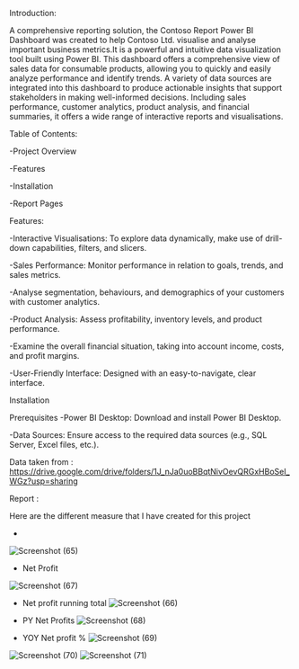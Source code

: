 

Introduction:

A comprehensive reporting solution, the Contoso Report Power BI Dashboard was created to help Contoso Ltd. visualise and analyse important business metrics.It is a powerful and intuitive data visualization tool built using Power BI. This dashboard offers a comprehensive view of sales data for consumable products, allowing you to quickly and easily analyze performance and identify trends.
A variety of data sources are integrated into this dashboard to produce actionable insights that support stakeholders in making well-informed decisions. 
Including sales performance, customer analytics, product analysis, and financial summaries, it offers a wide range of interactive reports and visualisations.

Table of Contents:

-Project Overview

-Features

-Installation

-Report Pages

Features:

-Interactive Visualisations: To explore data dynamically, make use of drill-down capabilities, filters, and slicers.

-Sales Performance: Monitor performance in relation to goals, trends, and sales metrics.

-Analyse segmentation, behaviours, and demographics of your customers with customer analytics.

-Product Analysis: Assess profitability, inventory levels, and product performance.

-Examine the overall financial situation, taking into account income, costs, and profit margins.

-User-Friendly Interface: Designed with an easy-to-navigate, clear interface.

Installation

Prerequisites
-Power BI Desktop: Download and install Power BI Desktop.

-Data Sources: Ensure access to the required data sources (e.g., SQL Server, Excel files, etc.).

Data taken from : https://drive.google.com/drive/folders/1J_nJa0uoBBqtNivOevQRGxHBoSeI_WGz?usp=sharing

Report :

Here are the different measure that I have created for this project


-


![Screenshot (65)](https://github.com/user-attachments/assets/4f52850f-7da6-4fa6-bbbc-34dca6e38276)

 - Net Profit
  
![Screenshot (67)](https://github.com/user-attachments/assets/26ad742b-0476-4881-925a-0f2237638413)

- Net profit running total
![Screenshot (66)](https://github.com/user-attachments/assets/517b3826-6604-4554-93c8-8392d28b6d10)

 - PY Net Profits
![Screenshot (68)](https://github.com/user-attachments/assets/025a9c79-0d51-40ca-b325-a910e105381b)

 - YOY Net profit % 
![Screenshot (69)](https://github.com/user-attachments/assets/686eb3c0-71ad-4be0-977d-b99cbd7259f2)


![Screenshot (70)](https://github.com/user-attachments/assets/53c445e0-7241-48ee-9271-d3f716893594)
![Screenshot (71)](https://github.com/user-attachments/assets/585efe1f-e3ee-4d0c-838c-4269ef5f55d3)
